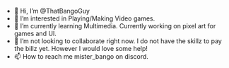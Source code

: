 - 👋 Hi, I’m @ThatBangoGuy
- 👀 I’m interested in Playing/Making Video games.
- 🌱 I’m currently learning Multimedia. Currently working on pixel art for games and UI.
- 💞️ I’m not looking to collaborate right now. I do not have the skillz to pay the billz yet. However I would love some help!
- 📫 How to reach me mister_bango on discord.

<!---
ThatBangoGuy/ThatBangoGuy is a ✨ special ✨ repository because its `README.md` (this file) appears on your GitHub profile.
You can click the Preview link to take a look at your changes.
--->
